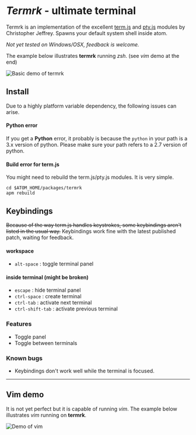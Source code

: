 # *Termrk* - ultimate terminal

Termrk is an implementation of the excellent [term.js][term] and [pty.js][pty] modules by Christopher Jeffrey.
Spawns your default system shell inside atom.

*Not yet tested on Windows/OSX, feedback is welcome.*

The example below illustrates **termrk** running *zsh*. (see *vim* demo at the end)

![Basic demo of termrk][basic]

## Install
Due to a highly platform variable dependency, the following issues can arise.

#### Python error
If you get a **Python** error, it probably is because the `python` in your path
is a 3.x version of python. Please make sure your path refers to a 2.7 version of python.

#### Build error for term.js
You might need to rebuild the term.js/pty.js modules. It is very simple.
```
cd $ATOM_HOME/packages/termrk
apm rebuild
```

## Keybindings

~~Because of the way term.js handles keystrokes, some keybindings aren't listed in the usual way.~~
Keybindings work fine with the latest published patch, waiting for feedback.

#### workspace
- `alt-space` : toggle terminal panel

#### inside terminal (might be broken)

- `escape` : hide terminal panel
- `ctrl-space` : create terminal
- `ctrl-tab` : activate next terminal
- `ctrl-shift-tab` : activate previous terminal


### Features
- Toggle panel
- Toggle between terminals

### Known bugs
- Keybindings don't work well while the terminal is focused.

___

## Vim demo

It is not yet perfect but it is capable of running *vim*.
The example below illustrates *vim* running on **termrk**.

![Demo of vim][vim]




[term]: https://github.com/chjj/term.js
[pty]:  https://github.com/chjj/pty.js


[basic]: http://raw.githubusercontent.com/romgrk/termrk/master/static/out.gif
[vim]:   http://raw.githubusercontent.com/romgrk/termrk/master/static/vim.gif
